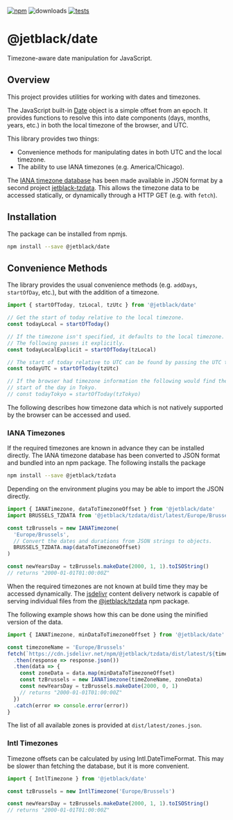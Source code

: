 [![npm](https://img.shields.io/npm/v/@jetblack/date.svg)](https://www.npmjs.com/package/@jetblack/date) ![downloads](https://img.shields.io/npm/dt/@jetblack/date.svg) [![tests](https://github.com/rob-blackbourn/jetblack-js-date/workflows/Node.js%20tests/badge.svg)](https://github.com/rob-blackbourn/jetblack-js-date/actions)

# @jetblack/date

Timezone-aware date manipulation for JavaScript.

## Overview

This project provides utilities for working with dates and timezones.

The JavaScript built-in [Date](https://developer.mozilla.org/en-US/docs/Web/JavaScript/Reference/Global_Objects/Date)
object is a simple offset from an epoch. It provides functions
to resolve this into date components (days, months, years, etc.) in both the local
timezone of the browser, and UTC.

This library provides two things:

* Convenience methods for manipulating dates in both UTC and the local timezone.
* The ability to use IANA timezones (e.g. America/Chicago).

The
[IANA timezone database](https://www.iana.org/time-zones)
has been made available in JSON format by
a second project [jetblack-tzdata](https://github.com/rob-blackbourn/jetblack-tzdata).
This allows the timezone data to be accessed statically, or dynamically through a HTTP GET (e.g. with `fetch`).

## Installation

The package can be installed from npmjs.

```bash
npm install --save @jetblack/date
```

## Convenience Methods

The library provides the usual convenience methods (e.g. `addDays`, `startOfDay`, etc.),
but with the addition of a timezone.

```js
import { startOfToday, tzLocal, tzUtc } from '@jetblack/date'

// Get the start of today relative to the local timezone.
const todayLocal = startOfToday()

// If the timezone isn't specified, it defaults to the local timezone.
// The following passes it explicitly.
const todayLocalExplicit = startOfToday(tzLocal)

// The start of today relative to UTC can be found by passing the UTC timezone.
const todayUTC = startOfToday(tzUtc)

// If the browser had timezone information the following would find the
// start of the day in Tokyo.
// const todayTokyo = startOfToday(tzTokyo)
```

The following describes how timezone data which is not natively supported by the
browser can be accessed and used.

### IANA Timezones

If the required timezones are known in advance they can be installed directly.
The IANA timezone database has been converted to JSON format and bundled into
an npm package. The following installs the package

```bash
npm install --save @jetblack/tzdata
```

Depending on the environment plugins you may be able to import the JSON directly.

```js
import { IANATimezone, dataToTimezoneOffset } from '@jetblack/date'
import BRUSSELS_TZDATA from '@jetblack/tzdata/dist/latest/Europe/Brussels.json'

const tzBrussels = new IANATimezone(
  'Europe/Brussels',
  // Convert the dates and durations from JSON strings to objects.
  BRUSSELS_TZDATA.map(dataToTimezoneOffset)
)

const newYearsDay = tzBrussels.makeDate(2000, 1, 1).toISOString()
// returns "2000-01-01T01:00:00Z"
```

When the required timezones are not known at build time they may be accessed dynamically.
The [jsdelivr](https://www.jsdelivr.com/) content delivery network
is capable of serving individual files from the
[@jetblack/tzdata](https://www.npmjs.com/package/@jetblack/tzdata) npm package.

The following example shows how this can be done using the minified version
of the data.

```js
import { IANATimezone, minDataToTimezoneOffset } from '@jetblack/date'

const timezoneName = 'Europe/Brussels'
fetch(`https://cdn.jsdelivr.net/npm/@jetblack/tzdata/dist/latest/${timezoneName}.min.json`)
  .then(response => response.json())
  .then(data => {
    const zoneData = data.map(minDataToTimezoneOffset)
    const tzBrussels = new IANATimezone(timeZoneName, zoneData)
    const newYearsDay = tzBrussels.makeDate(2000, 0, 1)
    // returns "2000-01-01T01:00:00Z"
  })
  .catch(error => console.error(error))
}
```

The list of all available zones is provided at `dist/latest/zones.json`.

### Intl Timezones

Timezone offsets can be calculated by using Intl.DateTimeFormat. This may be slower
than fetching the database, but it is more convenient.

```js
import { IntlTimezone } from '@jetblack/date'

const tzBrussels = new IntlTimezone('Europe/Brussels')

const newYearsDay = tzBrussels.makeDate(2000, 1, 1).toISOString()
// returns "2000-01-01T01:00:00Z"
```
